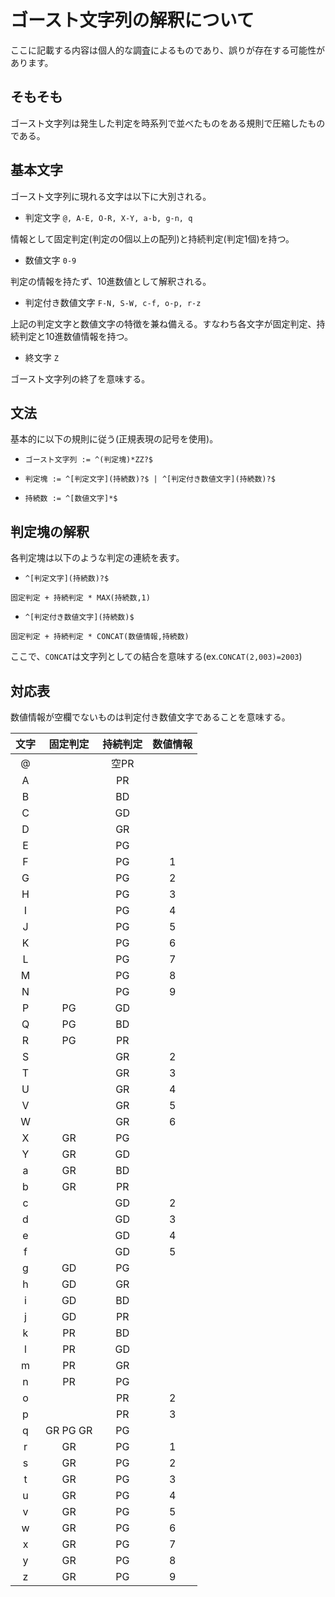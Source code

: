 # ゴースト文字列の解釈について

ここに記載する内容は個人的な調査によるものであり、誤りが存在する可能性があります。

## そもそも

ゴースト文字列は発生した判定を時系列で並べたものをある規則で圧縮したものである。

## 基本文字

ゴースト文字列に現れる文字は以下に大別される。

* 判定文字 `@, A-E, O-R, X-Y, a-b, g-n, q`

情報として固定判定(判定の0個以上の配列)と持続判定(判定1個)を持つ。

* 数値文字 `0-9`

判定の情報を持たず、10進数値として解釈される。

* 判定付き数値文字 `F-N, S-W, c-f, o-p, r-z`

上記の判定文字と数値文字の特徴を兼ね備える。すなわち各文字が固定判定、持続判定と10進数値情報を持つ。

* 終文字 `Z`

ゴースト文字列の終了を意味する。

## 文法

基本的に以下の規則に従う(正規表現の記号を使用)。

* `ゴースト文字列 := ^(判定塊)*ZZ?$`

* `判定塊 := ^[判定文字](持続数)?$ | ^[判定付き数値文字](持続数)?$`

* `持続数 := ^[数値文字]*$`

## 判定塊の解釈

各判定塊は以下のような判定の連続を表す。

* `^[判定文字](持続数)?$`

`固定判定 + 持続判定 * MAX(持続数,1)`

* `^[判定付き数値文字](持続数)$`

`固定判定 + 持続判定 * CONCAT(数値情報,持続数)`

ここで、`CONCAT`は文字列としての結合を意味する(ex.`CONCAT(2,003)=2003`)

## 対応表

数値情報が空欄でないものは判定付き数値文字であることを意味する。

| 文字 | 固定判定 | 持続判定 | 数値情報 |
|:----:|:--------:|:--------:|:--------:|
|  @   |          |   空PR   |          |
|  A   |          |    PR    |          |
|  B   |          |    BD    |          |
|  C   |          |    GD    |          |
|  D   |          |    GR    |          |
|  E   |          |    PG    |          |
|  F   |          |    PG    |    1     |
|  G   |          |    PG    |    2     |
|  H   |          |    PG    |    3     |
|  I   |          |    PG    |    4     |
|  J   |          |    PG    |    5     |
|  K   |          |    PG    |    6     |
|  L   |          |    PG    |    7     |
|  M   |          |    PG    |    8     |
|  N   |          |    PG    |    9     |
|  P   |    PG    |    GD    |          |
|  Q   |    PG    |    BD    |          |
|  R   |    PG    |    PR    |          |
|  S   |          |    GR    |    2     |
|  T   |          |    GR    |    3     |
|  U   |          |    GR    |    4     |
|  V   |          |    GR    |    5     |
|  W   |          |    GR    |    6     |
|  X   |    GR    |    PG    |          |
|  Y   |    GR    |    GD    |          |
|  a   |    GR    |    BD    |          |
|  b   |    GR    |    PR    |          |
|  c   |          |    GD    |    2     |
|  d   |          |    GD    |    3     |
|  e   |          |    GD    |    4     |
|  f   |          |    GD    |    5     |
|  g   |    GD    |    PG    |          |
|  h   |    GD    |    GR    |          |
|  i   |    GD    |    BD    |          |
|  j   |    GD    |    PR    |          |
|  k   |    PR    |    BD    |          |
|  l   |    PR    |    GD    |          |
|  m   |    PR    |    GR    |          |
|  n   |    PR    |    PG    |          |
|  o   |          |    PR    |    2     |
|  p   |          |    PR    |    3     |
|  q   | GR PG GR |    PG    |          |
|  r   |    GR    |    PG    |    1     |
|  s   |    GR    |    PG    |    2     |
|  t   |    GR    |    PG    |    3     |
|  u   |    GR    |    PG    |    4     |
|  v   |    GR    |    PG    |    5     |
|  w   |    GR    |    PG    |    6     |
|  x   |    GR    |    PG    |    7     |
|  y   |    GR    |    PG    |    8     |
|  z   |    GR    |    PG    |    9     |
